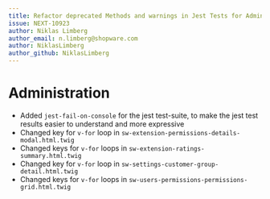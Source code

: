 ```yaml
---
title: Refactor deprecated Methods and warnings in Jest Tests for Administration
issue: NEXT-10923
author: Niklas Limberg
author_email: n.limberg@shopware.com
author: NiklasLimberg
author_github: NiklasLimberg 
---
```

# Administration
* Added `jest-fail-on-console` for the jest test-suite, to make the jest test results easier to understand and more expressive
* Changed key for `v-for` loop in `sw-extension-permissions-details-modal.html.twig`
* Changed keys for `v-for` loops in `sw-extension-ratings-summary.html.twig`
* Changed key for `v-for` loop in `sw-settings-customer-group-detail.html.twig`
* Changed keys for `v-for` loops in `sw-users-permissions-permissions-grid.html.twig`
